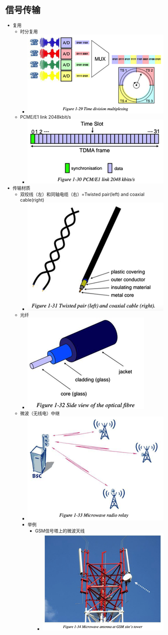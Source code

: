# 信号传输

* 复用
  * 时分复用
    * ![multiplex_time_division](../assets/img/multiplex_time_division.png)
  * PCME/E1 link 2048kbit/s
    * ![multiplex_pcme_e1_link_2048](../assets/img/multiplex_pcme_e1_link_2048.png)
* 传输材质
  * 双绞线（左）和同轴电缆（右）=Twisted pair(left) and coaxial cable(right)
    * ![twisted_pair_coaxial_cable](../assets/img/twisted_pair_coaxial_cable.png)
  * 光纤
    * ![optical_fibre](../assets/img/optical_fibre.png)
  * 微波（无线电）中继
    * ![microwave_radio_relay](../assets/img/microwave_radio_relay.png)
    * 举例
      * GSM信号塔上的微波天线
        * ![microwave_gsm_site_tower](../assets/img/microwave_gsm_site_tower.png)
